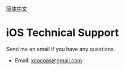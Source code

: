 
[简体中文](./zh/)

# iOS Technical Support

Send me an email if you have any questions.

- Email: xcocoas@gmail.com